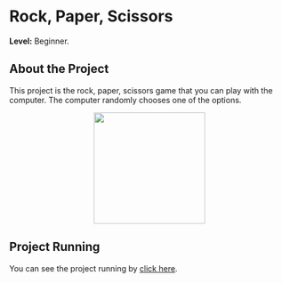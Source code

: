 # Rock, Paper, Scissors

**Level:** Beginner.

## About the Project

This project is the rock, paper, scissors game that you can play with the computer. The computer randomly chooses one of the options.

<center> <img src="https://media4.giphy.com/media/3ohzdGnD5vAud1NCZW/giphy.gif?cid=ecf05e47q5wlhvpkur7djlc9n1uagcsa0akspijhj7rmuj23&rid=giphy.gif&ct=g" height="200"> </center>

## Project Running

You can see the project running by [click here](https://replit.com/@GabrielleRibeir/rock-paper-scissors?embed=|&output=|#main.py).